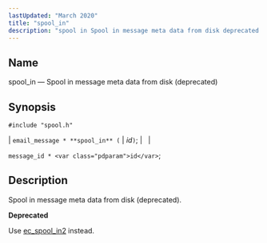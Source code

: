 ```yaml
---
lastUpdated: "March 2020"
title: "spool_in"
description: "spool in Spool in message meta data from disk deprecated email message spool in id message id id Spool in message meta data from disk deprecated Use ec spool in 2 instead..."
---
```


<a name="apis.spool_in"></a> 
## Name

spool_in — Spool in message meta data from disk (deprecated)

## Synopsis

`#include "spool.h"`

| `email_message * **spool_in** (` | <var class="pdparam">id</var>`)`; |   |

`message_id * <var class="pdparam">id</var>`;<a name="idp62650912"></a> 
## Description

Spool in message meta data from disk (deprecated).

**<a name="idp62652144"></a> Deprecated**

Use [ec_spool_in2](/momentum/3/3-api/apis-ec-spool-in-2) instead.